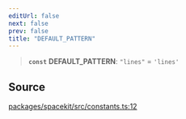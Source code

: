 ```yaml
---
editUrl: false
next: false
prev: false
title: "DEFAULT_PATTERN"
---
```


> **`const`** **DEFAULT\_PATTERN**: `"lines"` = `'lines'`

## Source

[packages/spacekit/src/constants.ts:12](https://github.com/nodenogg-in/alpha-p2p/blob/a4d5eff/packages/spacekit/src/constants.ts#L12)
